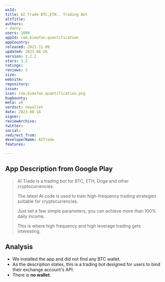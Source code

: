 ```yaml
---
wsId: 
title: AI Trade-BTC,ETH.. Trading Bot
altTitle: 
authors:
- danny
users: 1000
appId: com.bimofan.quantification
appCountry: 
released: 2021-11-09
updated: 2023-06-26
version: 3.2.2
stars: 3.2
ratings: 
reviews: 3
size: 
website: 
repository: 
issue: 
icon: com.bimofan.quantification.png
bugbounty: 
meta: ok
verdict: nowallet
date: 2023-08-16
signer: 
reviewArchive: 
twitter: 
social: 
redirect_from: 
developerName: AITrade
features: 

---
```


## App Description from Google Play

> AI Trade is a trading bot for BTC, ETH, Doge and other cryptocurrencies.
>
> The latest AI code is used to train high-frequency trading strategies suitable for cryptocurrencies.
>
> Just set a few simple parameters, you can achieve more than 100% daily income.
>
> This is where high frequency and high leverage trading gets interesting.

## Analysis 

- We installed the app and did not find any BTC wallet. 
- As the description states, this is a trading bot designed for users to bind their exchange account's API.
- There is **no wallet**.